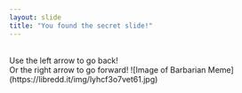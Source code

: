 ```yaml
---
layout: slide
title: "You found the secret slide!"
---
```

<br>
Use the left arrow to go back!
<br>
Or the right arrow to go forward!
![Image of Barbarian Meme](https://libredd.it/img/lyhcf3o7vet61.jpg)